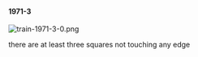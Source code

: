 #### 1971-3
![train-1971-3-0.png](https://github.com/lil-lab/nlvr/raw/master/nlvr/train/images/39/train-1971-3-0.png "train-1971-3-0.png")

there are at least three squares not touching any edge